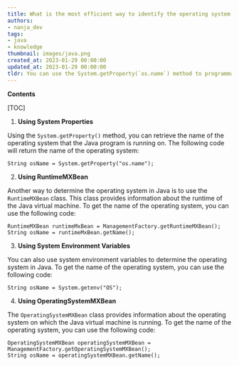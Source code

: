 ```yaml
---
title: What is the most efficient way to identify the operating system using java?
authors:
- nanja_dev
tags:
- java
- knowledge
thumbnail: images/java.png
created_at: 2023-01-29 00:00:00
updated_at: 2023-01-29 00:00:00
tldr: You can use the System.getProperty(`os.name`) method to programmatically determine the operating system in Java.
---
```


**Contents**

[TOC]

1. **Using System Properties**

Using the `System.getProperty()` method, you can retrieve the name of the operating system that the Java program is running on. The following code will return the name of the operating system:

```
String osName = System.getProperty("os.name");
```

2. **Using RuntimeMXBean**

Another way to determine the operating system in Java is to use the `RuntimeMXBean` class. This class provides information about the runtime of the Java virtual machine. To get the name of the operating system, you can use the following code:

```
RuntimeMXBean runtimeMxBean = ManagementFactory.getRuntimeMXBean();
String osName = runtimeMxBean.getName();
```

3. **Using System Environment Variables**

You can also use system environment variables to determine the operating system in Java. To get the name of the operating system, you can use the following code:

```
String osName = System.getenv("OS");
```

4. **Using OperatingSystemMXBean**

The `OperatingSystemMXBean` class provides information about the operating system on which the Java virtual machine is running. To get the name of the operating system, you can use the following code:

```
OperatingSystemMXBean operatingSystemMXBean = ManagementFactory.getOperatingSystemMXBean();
String osName = operatingSystemMXBean.getName();
```
